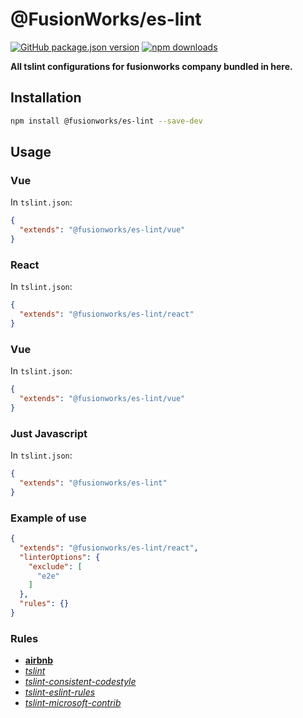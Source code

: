 # @FusionWorks/es-lint

[![GitHub package.json version](https://img.shields.io/github/package-json/v/FusionWorks/es-lint.svg?label=Version)](https://github.com/FusionWorks/es-lint) 
[![npm downloads](https://img.shields.io/npm/dm/@fusionworks/es-lint.svg)](https://npmjs.org/@fusionworks/es-lint)
  
**All tslint configurations for fusionworks company bundled in here.**

## Installation

```sh
npm install @fusionworks/es-lint --save-dev
```

## Usage

### Vue
In `tslint.json`:

```json
{
  "extends": "@fusionworks/es-lint/vue"
}
```
### React
In `tslint.json`:

```json
{
  "extends": "@fusionworks/es-lint/react"
}
```
### Vue
In `tslint.json`:

```json
{
  "extends": "@fusionworks/es-lint/vue"
}
```

### Just Javascript
In `tslint.json`:

```json
{
  "extends": "@fusionworks/es-lint"
}
```
### Example of use
```json
{
  "extends": "@fusionworks/es-lint/react",
  "linterOptions": {
    "exclude": [
      "e2e"
    ]
  },
  "rules": {}
}
```


### Rules

* **[airbnb](https://www.npmjs.com/package/tslint-config-airbnb)**
* _[tslint](https://www.npmjs.com/package/tslint)_
* _[tslint-consistent-codestyle](https://www.npmjs.com/package/tslint-consistent-codestyle)_
* _[tslint-eslint-rules](https://www.npmjs.com/package/tslint-eslint-rules)_
* _[tslint-microsoft-contrib](https://www.npmjs.com/package/tslint-microsoft-contrib)_

